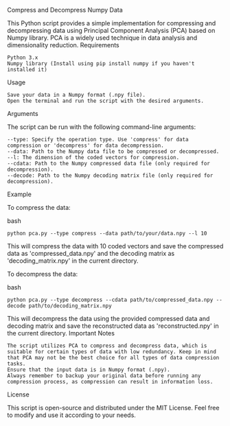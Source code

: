 Compress and Decompress Numpy Data

This Python script provides a simple implementation for compressing and decompressing data using Principal Component Analysis (PCA) based on Numpy library. PCA is a widely used technique in data analysis and dimensionality reduction.
Requirements

    Python 3.x
    Numpy library (Install using pip install numpy if you haven't installed it)

Usage

    Save your data in a Numpy format (.npy file).
    Open the terminal and run the script with the desired arguments.

Arguments

The script can be run with the following command-line arguments:

    --type: Specify the operation type. Use 'compress' for data compression or 'decompress' for data decompression.
    --data: Path to the Numpy data file to be compressed or decompressed.
    --l: The dimension of the coded vectors for compression.
    --cdata: Path to the Numpy compressed data file (only required for decompression).
    --decode: Path to the Numpy decoding matrix file (only required for decompression).

Example

To compress the data:

bash

    python pca.py --type compress --data path/to/your/data.npy --l 10

This will compress the data with 10 coded vectors and save the compressed data as 'compressed_data.npy' and the decoding matrix as 'decoding_matrix.npy' in the current directory.

To decompress the data:

bash

    python pca.py --type decompress --cdata path/to/compressed_data.npy --decode path/to/decoding_matrix.npy

This will decompress the data using the provided compressed data and decoding matrix and save the reconstructed data as 'reconstructed.npy' in the current directory.
Important Notes

    The script utilizes PCA to compress and decompress data, which is suitable for certain types of data with low redundancy. Keep in mind that PCA may not be the best choice for all types of data compression tasks.
    Ensure that the input data is in Numpy format (.npy).
    Always remember to backup your original data before running any compression process, as compression can result in information loss.

License

This script is open-source and distributed under the MIT License. Feel free to modify and use it according to your needs.
